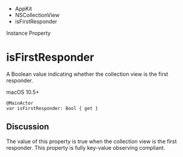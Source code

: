 

- AppKit
- NSCollectionView
-  isFirstResponder 

Instance Property

# isFirstResponder

A Boolean value indicating whether the collection view is the first responder.

macOS 10.5+

``` source
@MainActor
var isFirstResponder: Bool { get }
```

## Discussion

The value of this property is true when the collection view is the first responder. This property is fully key-value observing compliant.

